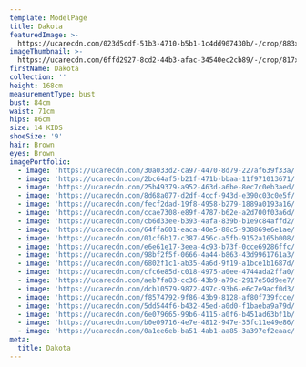 ```yaml
---
template: ModelPage
title: Dakota
featuredImage: >-
  https://ucarecdn.com/023d5cdf-51b3-4710-b5b1-1c4dd907430b/-/crop/883x538/0,0/-/preview/
imageThumbnail: >-
  https://ucarecdn.com/6ffd2927-8cd2-44b3-afac-34540ec2cb89/-/crop/817x1037/471,10/-/preview/
firstName: Dakota
collection: ''
height: 168cm
measurementType: bust
bust: 84cm
waist: 71cm
hips: 86cm
size: 14 KIDS
shoeSize: '9'
hair: Brown
eyes: Brown
imagePortfolio:
  - image: 'https://ucarecdn.com/30a033d2-ca97-4470-8d79-227af639f33a/'
  - image: 'https://ucarecdn.com/2bc64af5-b21f-471b-bbaa-11f971013671/'
  - image: 'https://ucarecdn.com/25b49379-a952-463d-a6be-8ec7c0eb3aed/'
  - image: 'https://ucarecdn.com/8d68a077-d2df-4ccf-943d-e390c03c0e5f/'
  - image: 'https://ucarecdn.com/fecf2dad-19f8-4958-b279-1889a0193a16/'
  - image: 'https://ucarecdn.com/ccae7308-e89f-4787-b62e-a2d700f03a6d/'
  - image: 'https://ucarecdn.com/cb6d33ee-b393-4afa-839b-b1e9c84affd2/'
  - image: 'https://ucarecdn.com/64ffa601-eaca-40e5-88c5-938869e6e1ae/'
  - image: 'https://ucarecdn.com/01cf6b17-c387-456c-a5fb-9152a165b008/'
  - image: 'https://ucarecdn.com/e6e61e17-3eea-4c93-b73f-0cce69286ffc/'
  - image: 'https://ucarecdn.com/98bf2f5f-0666-4a44-b863-43d9961761a3/'
  - image: 'https://ucarecdn.com/6802f1c1-ab35-4a6d-9f19-a1bce1b1687d/'
  - image: 'https://ucarecdn.com/cfc6e85d-c018-4975-a0ee-4744ada2ffa0/'
  - image: 'https://ucarecdn.com/aeb7fa83-cc36-43b9-a79c-2917e50d9ee7/'
  - image: 'https://ucarecdn.com/dcb10579-9872-497c-93b6-e6c7e9acf0d3/'
  - image: 'https://ucarecdn.com/f8574792-9f86-43b9-8128-af80f739fcce/'
  - image: 'https://ucarecdn.com/5dd544f6-b432-45ed-a0d0-f1baeba9a79d/'
  - image: 'https://ucarecdn.com/6e079665-99b6-4115-a0f6-b451ad63bf1b/'
  - image: 'https://ucarecdn.com/b0e09716-4e7e-4812-947e-35fc11e49e86/'
  - image: 'https://ucarecdn.com/0a1ee6eb-ba51-4ab1-aa85-3a397ef2eaac/'
meta:
  title: Dakota
---
```



